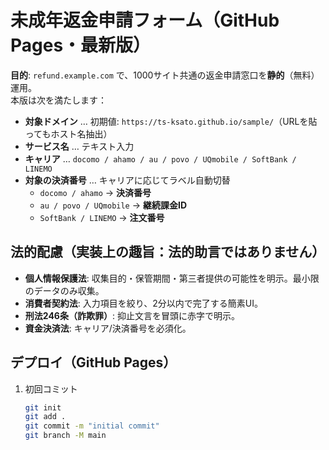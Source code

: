 # 未成年返金申請フォーム（GitHub Pages・最新版）

**目的**: `refund.example.com` で、1000サイト共通の返金申請窓口を**静的**（無料）運用。  
本版は次を満たします：

- **対象ドメイン** … 初期値: `https://ts-ksato.github.io/sample/`（URLを貼ってもホスト名抽出）
- **サービス名** … テキスト入力
- **キャリア** … `docomo / ahamo / au / povo / UQmobile / SoftBank / LINEMO`
- **対象の決済番号** … キャリアに応じてラベル自動切替  
  - `docomo / ahamo` → **決済番号**  
  - `au / povo / UQmobile` → **継続課金ID**  
  - `SoftBank / LINEMO` → **注文番号**

## 法的配慮（実装上の趣旨：法的助言ではありません）
- **個人情報保護法**: 収集目的・保管期間・第三者提供の可能性を明示。最小限のデータのみ収集。  
- **消費者契約法**: 入力項目を絞り、2分以内で完了する簡素UI。  
- **刑法246条（詐欺罪）**: 抑止文言を冒頭に赤字で明示。  
- **資金決済法**: キャリア/決済番号を必須化。

## デプロイ（GitHub Pages）
1. 初回コミット
   ```bash
   git init
   git add .
   git commit -m "initial commit"
   git branch -M main
